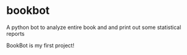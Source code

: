 # bookbot
A python bot to analyze entire book and and print out some statistical reports

BookBot is my first project!